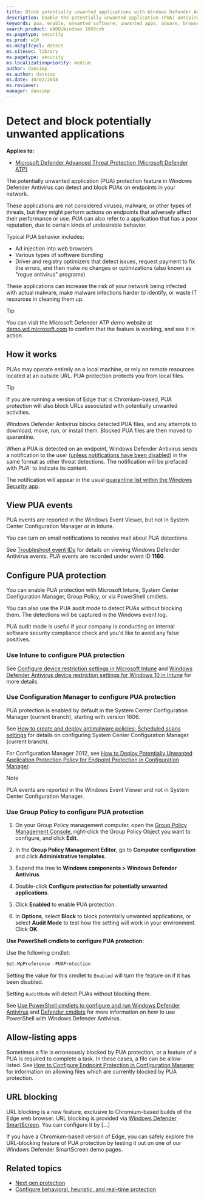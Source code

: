 ```yaml
---
title: Block potentially unwanted applications with Windows Defender Antivirus
description: Enable the potentially unwanted application (PUA) antivirus feature to block unwanted software such as adware.
keywords: pua, enable, unwanted software, unwanted apps, adware, browser toolbar, detect, block, Windows Defender Antivirus
search.product: eADQiWindows 10XVcnh
ms.pagetype: security
ms.prod: w10
ms.mktglfcycl: detect
ms.sitesec: library
ms.pagetype: security
ms.localizationpriority: medium
author: dansimp
ms.author: dansimp
ms.date: 10/02/2018
ms.reviewer: 
manager: dansimp
---
```


# Detect and block potentially unwanted applications

**Applies to:**

- [Microsoft Defender Advanced Threat Protection (Microsoft Defender ATP)](https://go.microsoft.com/fwlink/p/?linkid=2069559)

The potentially unwanted application (PUA) protection feature in Windows Defender Antivirus can detect and block PUAs on endpoints in your network.

These applications are not considered viruses, malware, or other types of threats, but they might perform actions on endpoints that adversely affect their performance or use. _PUA_ can also refer to a application that has a poor reputation, due to certain kinds of undesirable behavior.

Typical PUA behavior includes:

- Ad injection into web browsers
- Various types of software bundling
- Driver and registry optimizers that detect issues, request payment to fix the errors, and then make no changes or optimizations (also known as "rogue antivirus" programs)

These applications can increase the risk of your network being infected with actual malware, make malware infections harder to identify, or waste IT resources in cleaning them up.

> [!TIP]
> You can visit the Microsoft Defender ATP demo website at [demo.wd.microsoft.com](https://demo.wd.microsoft.com?ocid=cx-wddocs-testground) to confirm that the feature is working, and see it in action.

## How it works

PUAs may operate entirely on a local machine, or rely on remote resources located at an outside URL. PUA protection protects you from local files.

> [!TIP]
> If you are running a version of Edge that is Chromium-based, PUA protection will also block URLs associated with potentially unwanted activities.

Windows Defender Antivirus blocks detected PUA files, and any attempts to download, move, run, or install them. Blocked PUA files are then moved to quarantine.

When a PUA is detected on an endpoint, Windows Defender Antivirus sends a notification to the user ([unless notifications have been disabled](configure-notifications-windows-defender-antivirus.md)) in the same format as other threat detections. The notification will be prefaced with _PUA:_ to indicate its content.

The notification will appear in the usual [quarantine list within the Windows Security app](windows-defender-security-center-antivirus.md#detection-history).

## View PUA events

PUA events are reported in the Windows Event Viewer, but not in System Center Configuration Manager or in Intune.

You can turn on email notifications to receive mail about PUA detections.

See [Troubleshoot event IDs](troubleshoot-windows-defender-antivirus.md) for details on viewing Windows Defender Antivirus events. PUA events are recorded under event ID **1160**.

## Configure PUA protection

You can enable PUA protection with Microsoft Intune, System Center Configuration Manager, Group Policy, or via PowerShell cmdlets.

You can also use the PUA audit mode to detect PUAs without blocking them. The detections will be captured in the Windows event log.

PUA audit mode is useful if your company is conducting an internal software security compliance check and you'd like to avoid any false positives.

### Use Intune to configure PUA protection

See [Configure device restriction settings in Microsoft Intune](https://docs.microsoft.com/intune/device-restrictions-configure) and [Windows Defender Antivirus device restriction settings for Windows 10 in Intune](https://docs.microsoft.com/intune/device-restrictions-windows-10#windows-defender-antivirus) for more details.

### Use Configuration Manager to configure PUA protection

PUA protection is enabled by default in the System Center Configuration Manager (current branch), starting with  version 1606.

See [How to create and deploy antimalware policies: Scheduled scans settings](https://docs.microsoft.com/sccm/protect/deploy-use/endpoint-antimalware-policies#real-time-protection-settings) for details on configuring System Center Configuration Manager (current branch).

For Configuration Manager 2012, see [How to Deploy Potentially Unwanted Application Protection Policy for Endpoint Protection in Configuration Manager](https://technet.microsoft.com/library/hh508770.aspx#BKMK_PUA).

> [!NOTE]
> PUA events are reported in the Windows Event Viewer and not in System Center Configuration Manager.

### Use Group Policy to configure PUA protection

1. On your Group Policy management computer, open the [Group Policy Management Console](https://technet.microsoft.com/library/cc731212.aspx), right-click the Group Policy Object you want to configure, and click **Edit**.

2. In the **Group Policy Management Editor**, go to **Computer configuration** and click **Administrative templates**.

3. Expand the tree to **Windows components > Windows Defender Antivirus**.

4. Double-click **Configure protection for potentially unwanted applications**.

5. Click **Enabled** to enable PUA protection.

6. In **Options**, select **Block** to block potentially unwanted applications, or select **Audit Mode** to test how the setting will work in your environment. Click **OK**.

**Use PowerShell cmdlets to configure PUA protection:**

Use the following cmdlet:

```PowerShell
Set-MpPreference -PUAProtection
```

Setting the value for this cmdlet to `Enabled` will turn the feature on if it has been disabled.

Setting `AuditMode` will detect PUAs without blocking them.

See [Use PowerShell cmdlets to configure and run Windows Defender Antivirus](use-powershell-cmdlets-windows-defender-antivirus.md) and [Defender cmdlets](https://technet.microsoft.com/library/dn433280.aspx) for more information on how to use PowerShell with Windows Defender Antivirus.

## Allow-listing apps

Sometimes a file is erroneously blocked by PUA protection, or a feature of a PUA is required to complete a task. In these cases, a file can be allow-listed. See [How to Configure Endpoint Protection in Configuration Manager](https://docs.microsoft.com/en-us/previous-versions/system-center/system-center-2012-R2/hh508770(v=technet.10)#to-exclude-specific-files-or-folders) for information on allowing files which are currently blocked by PUA protection.

## URL blocking

URL blocking is a new feature, exclusive to Chromium-based builds of the Edge web browser. URL blocking is provided via [Windows Defender SmartScreen](../windows-defender-smartscreen/windows-defender-smartscreen-overview.md). You can configure it by [...]

If you have a Chromium-based version of Edge, you can safely explore the URL-blocking feature of PUA protection by testing it out on one of our Windows Defender SmartScreen demo pages.

## Related topics

- [Next gen protection](windows-defender-antivirus-in-windows-10.md)
- [Configure behavioral, heuristic, and real-time protection](configure-protection-features-windows-defender-antivirus.md)
